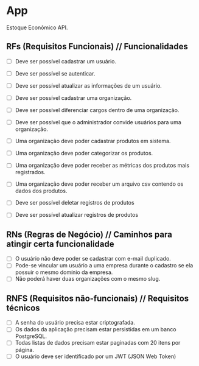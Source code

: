 # App

Estoque Econômico API.

## RFs (Requisitos Funcionais) // Funcionalidades

- [  ] Deve ser possível cadastrar um usuário.
- [  ] Deve ser possível se autenticar.
- [  ] Deve ser possível atualizar as informações de um usuário.
- [  ] Deve ser possível cadastrar uma organização.
- [  ] Deve ser possível diferenciar cargos dentro de uma organização.
- [  ] Deve ser possível que o administrador convide usuários para uma organização.
- [  ] Uma organização deve poder cadastrar produtos em sistema.
- [  ] Uma organização deve poder categorizar os produtos.
- [  ] Uma organização deve poder receber as métricas dos produtos mais registrados.
- [  ] Uma organização deve poder receber um arquivo csv contendo os dados dos produtos.
- [  ] Deve ser possível deletar registros de produtos
- [  ] Deve ser possível atualizar registros de produtos


## RNs (Regras de Negócio) // Caminhos para atingir certa funcionalidade

- [  ] O usuário não deve poder se cadastrar com e-mail duplicado.
- [  ] Pode-se vincular um usuário a uma empresa durante o cadastro se ela possuir o mesmo domínio da empresa.
- [  ] Não poderá haver duas organizações com o mesmo slug.

## RNFS (Requisitos não-funcionais) // Requisitos técnicos

- [  ] A senha do usuário precisa estar criptografada.
- [  ] Os dados da aplicação precisam estar persistidas em um banco PostgreSQL.
- [  ] Todas listas de dados precisam estar paginadas com 20 itens por página.
- [  ] O usuário deve ser identificado por um JWT (JSON Web Token)